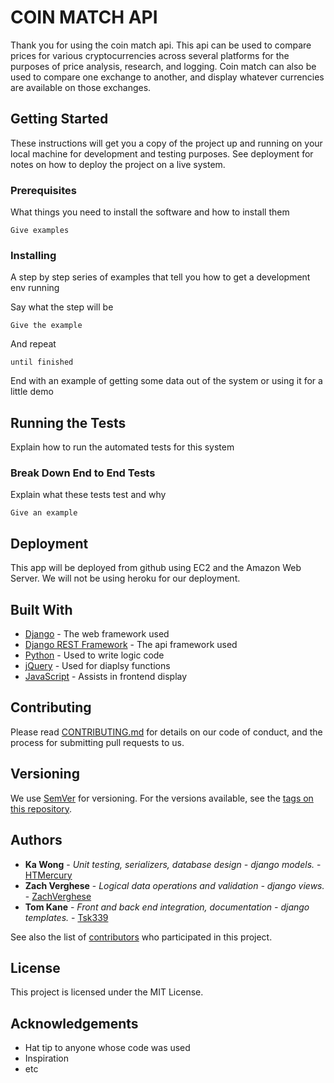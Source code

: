 # COIN MATCH API

Thank you for using the coin match api. This api can be used to compare prices for various cryptocurrencies across several platforms for the purposes of price analysis, research, and logging. Coin match can also be used to compare one exchange to another, and display whatever currencies are available on those exchanges.

## Getting Started

These instructions will get you a copy of the project up and running on your local machine for development and testing purposes. See deployment for notes on how to deploy the project on a live system.

### Prerequisites

What things you need to install the software and how to install them

```
Give examples
```

### Installing

A step by step series of examples that tell you how to get a development env running

Say what the step will be

```
Give the example
```

And repeat

```
until finished
```

End with an example of getting some data out of the system or using it for a little demo

## Running the Tests

Explain how to run the automated tests for this system

### Break Down End to End Tests

Explain what these tests test and why

```
Give an example
```

## Deployment

This app will be deployed from github using EC2 and the Amazon Web Server. We will not be using heroku for our deployment.

## Built With

* [Django](https://www.djangoproject.com/) - The web framework used
* [Django REST Framework](www.django-rest-framework.org/) - The api framework used
* [Python](https://www.python.org/) - Used to write logic code
* [jQuery](https://jquery.com/) - Used for diaplsy functions
* [JavaScript](JavaScript.com) - Assists in frontend display

## Contributing

Please read [CONTRIBUTING.md](https://gist.github.com/PurpleBooth/b24679402957c63ec426) for details on our code of conduct, and the process for submitting pull requests to us.

## Versioning

We use [SemVer](http://semver.org/) for versioning. For the versions available, see the [tags on this repository](https://github.com/your/project/tags). 

## Authors

* **Ka Wong** - *Unit testing, serializers, database design - django models.* - [HTMercury](https://github.com/htmercury/)
* **Zach Verghese** - *Logical data operations and validation - django views.* - [ZachVerghese](https://github.com/zachverghese)
* **Tom Kane** - *Front and back end integration, documentation - django templates.* - [Tsk339](https://github.com/tsk339)

See also the list of [contributors](https://github.com/your/project/contributors) who participated in this project.

## License

This project is licensed under the MIT License.

## Acknowledgements

* Hat tip to anyone whose code was used
* Inspiration
* etc
